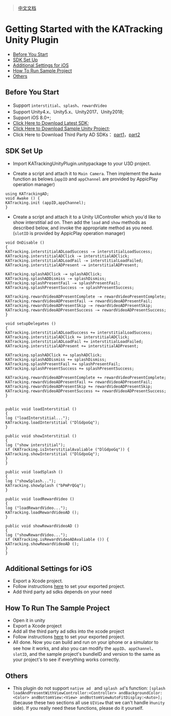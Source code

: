 >[中文文档](https://github.com/KATracking/KATrackingAd/blob/master/KATrackingAd_Unity/README_zh_CN.md)


# Getting Started with the KATracking Unity Plugin

* [Before You Start](#start)
* [SDK Set Up](#step1)
* [Additional Settings for iOS](#step2)
* [How To Run Sample Project](#step3)
* [Others](#step4)

## <a name="start">Before You Start</a>


* Support `interstitial`、`splash`、`rewardVideo`
* Support Unity4.x、Unity5.x、Unity2017、Unity2018;
* Support iOS 8.0+;
* [Click Here to Download Latest SDK;](https://github.com/AppicPlay/KATrackingUnityPlugin/blob/master/KATrackingUnityPlugin.unitypackage)
* [Click Here to Download Sample Unity Project;](https://github.com/KATracking/KATrackingAd/tree/master/KATrackingAd_Unity/KATrackingUnitySampleProj)
* Click Here to Download Third Party AD SDKs： [part1](https://github.com/KATracking/KATrackingAd/blob/master/KATrackingAd_iOS/Mediation_1.zip)，[part2](https://github.com/KATracking/KATrackingAd/blob/master/KATrackingAd_iOS/Mediation_2.zip) 



## <a name="step1">SDK Set Up</a>

* Import KATrackingUnityPlugin.unitypackage to your U3D project.

* Create a script and attach it to `Main Camera`. Then implement the `Awake` function as belows.(`appID` and `appChannel` are provided by AppicPlay operation manager)

```
using KATrackingAD;
void Awake () {
KATracking.init (appID,appChannel);
}
```

* Create a script and attach it to a Unity UIController which you'd like to show interstitial ad on. Then add the `load` and `show` methods as described below, and invoke the appropriate method as you need.(`slotID` is provided by AppicPlay operation manager)

```
void OnDisable ()
{
KATracking.interstitialADLoadSuccess -= interstitialLoadSuccess;
KATracking.interstitialADClick -= interstitialADClick;
KATracking.interstitialADLoadFail -= interstitialLoadFailed;
KATracking.interstitialADPresent -= interstitialADPresent;

KATracking.splashADClick -= splashADClick;
KATracking.splashADDismiss -= splashDismiss;
KATracking.splashPresentFail -= splashPresentFail;
KATracking.splashPresentSuccess -= splashPresentSuccess;

KATracking.rewardVideoADPresentComplete -= rewardVideoPresentComplete;
KATracking.rewardVideoADPresentFail -= rewardVideoADPresentFail;
KATracking.rewardVideoADPresentSkip -= rewardVideoADPresentSkip;
KATracking.rewardVideoADPresentSuccess -= rewardVideoADPresentSuccess;
}

void setupDelegates ()
{
KATracking.interstitialADLoadSuccess += interstitialLoadSuccess;
KATracking.interstitialADClick += interstitialADClick;
KATracking.interstitialADLoadFail += interstitialLoadFailed;
KATracking.interstitialADPresent += interstitialADPresent;

KATracking.splashADClick += splashADClick;
KATracking.splashADDismiss += splashDismiss;
KATracking.splashPresentFail += splashPresentFail;
KATracking.splashPresentSuccess += splashPresentSuccess;

KATracking.rewardVideoADPresentComplete += rewardVideoPresentComplete;
KATracking.rewardVideoADPresentFail += rewardVideoADPresentFail;
KATracking.rewardVideoADPresentSkip += rewardVideoADPresentSkip;
KATracking.rewardVideoADPresentSuccess += rewardVideoADPresentSuccess;
}


public void loadInterstitial ()
{
log ("loadInterstitial...");
KATracking.loadInterstitial ("DlGdpoGq");
}

public void showInterstitial ()
{
log ("show interstitial");
if (KATracking.isInterstitialAvaliable ("DlGdpoGq")) {
KATracking.showInterstitial ("DlGdpoGq");
}
}

public void loadSplash ()
{
log ("showSplash...");
KATracking.showSplash ("bPmPrQGq");
}

public void loadRewardVideo ()
{
log ("loadRewardVideo...");
KATracking.loadRewardVideoAD ();
}

public void showRewardVideoAD ()
{
log ("showRewardVideo...");
if (KATracking.isRewardVideoADAvaliable ()) {
KATracking.showRewardVideoAD ();
}
}
```

## <a name="step2">Additional Settings for iOS</a>

*  Export a Xcode project.
*  Follow instructions [here](https://github.com/KATracking/KATrackingAd/blob/master/KATrackingAd_iOS/README_EN.md) to set your exported project.
*  Add third party ad sdks depends on your need

## <a name="step3">How To Run The Sample Project</a>

* Open it in unity
* Export a Xcode project
* Add all the third party ad sdks into the xcode project
* Follow instructions [here](https://github.com/KATracking/KATrackingAd/blob/master/KATrackingAd_iOS/README_EN.md) to set your exported project.
* All done. Now you can build and run on your iphone or a simulator to see how it works, and also you can modify the `appID`、`appChannel`、`slotID`, and the sample project's bundleID and version to the same as your project's to see if everything works correctly.

## <a name="step4">Others</a>
* This plugin do not support `native ad ` and `splash ad`'s function: `[splash loadAndPresentWithViewController:<Controller> andBackgroundColor:<Color> andBottomView:<View> andBottomViewAutoFitDisplay:<Auto>];` (because these two sections all use `UIView` that we can't handle in`unity` side). If you really need these functions, please do it yourself.